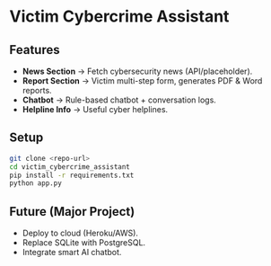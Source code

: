 # Victim Cybercrime Assistant

## Features
- **News Section** → Fetch cybersecurity news (API/placeholder).
- **Report Section** → Victim multi-step form, generates PDF & Word reports.
- **Chatbot** → Rule-based chatbot + conversation logs.
- **Helpline Info** → Useful cyber helplines.

## Setup
```bash
git clone <repo-url>
cd victim_cybercrime_assistant
pip install -r requirements.txt
python app.py
```

## Future (Major Project)
- Deploy to cloud (Heroku/AWS).
- Replace SQLite with PostgreSQL.
- Integrate smart AI chatbot.

